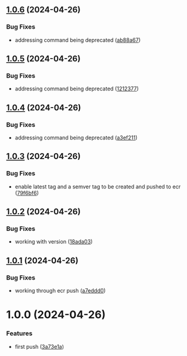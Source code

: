 ## [1.0.6](https://github.com/530Digital/ECR_ECS/compare/1.0.5...1.0.6) (2024-04-26)


### Bug Fixes

* addressing  command being deprecated ([ab88a67](https://github.com/530Digital/ECR_ECS/commit/ab88a67b11d66b681ed4fc56fe84e88f251a28b4))

## [1.0.5](https://github.com/530Digital/ECR_ECS/compare/1.0.4...1.0.5) (2024-04-26)


### Bug Fixes

* addressing  command being deprecated ([1212377](https://github.com/530Digital/ECR_ECS/commit/1212377cbf9fd2102c0b7d6c78267a29bfa7d709))

## [1.0.4](https://github.com/530Digital/ECR_ECS/compare/1.0.3...1.0.4) (2024-04-26)


### Bug Fixes

* addressing  command being deprecated ([a3ef211](https://github.com/530Digital/ECR_ECS/commit/a3ef21148571657c5731c5a7319a6e65459e2aae))

## [1.0.3](https://github.com/530Digital/ECR_ECS/compare/1.0.2...1.0.3) (2024-04-26)


### Bug Fixes

* enable latest tag and a semver tag to be created and pushed to ecr ([79f6bf6](https://github.com/530Digital/ECR_ECS/commit/79f6bf651799fda6566b6c5044c37a6b606b0f5a))

## [1.0.2](https://github.com/530Digital/ECR_ECS/compare/1.0.1...1.0.2) (2024-04-26)


### Bug Fixes

* working with version ([18ada03](https://github.com/530Digital/ECR_ECS/commit/18ada03db1500ca82be4092c29ca2758d5c1a5a1))

## [1.0.1](https://github.com/530Digital/ECR_ECS/compare/1.0.0...1.0.1) (2024-04-26)


### Bug Fixes

* working through ecr push ([a7eddd0](https://github.com/530Digital/ECR_ECS/commit/a7eddd01f7385401bb5d3ce4e6d791e852ffe2b9))

# 1.0.0 (2024-04-26)


### Features

* first push ([3a73e1a](https://github.com/530Digital/ECR_ECS/commit/3a73e1a471c80601bd27a9235a986a4dec7d3fb0))
